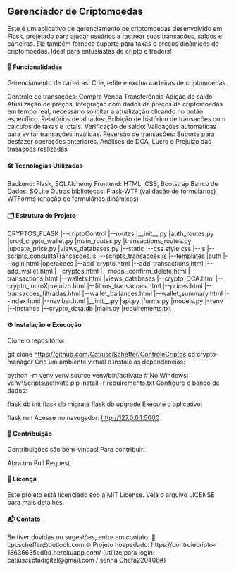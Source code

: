 <h2>Gerenciador de Criptomoedas</h2> 
<p>Este é um aplicativo de gerenciamento de criptomoedas desenvolvido em Flask, projetado para ajudar usuários a rastrear suas transações, saldos e carteiras. Ele também fornece suporte para taxas e preços dinâmicos de criptomoedas. Ideal para entusiastas de cripto e traders!</p>

<h4>🚀 Funcionalidades</h4>
Gerenciamento de carteiras: Crie, edite e exclua carteiras de criptomoedas.

Controle de transações:
Compra
Venda
Transferência
Adição de saldo
Atualização de preços: Integração com dados de preços de criptomoedas em tempo real, necessário solicitar a atualização clicando no botão específico.
Relatórios detalhados: Exibição de histórico de transações com cálculos de taxas e totais.
Verificação de saldo: Validações automáticas para evitar transações inválidas.
Reversão de transações: Suporte para desfazer operações anteriores.
Análises de DCA, Lucro e Prejuízo das trasações realizadas

<h4>🛠️ Tecnologias Utilizadas</h4>
Backend: Flask, SQLAlchemy
Frontend: HTML, CSS, Bootstrap
Banco de Dados: SQLite
Outras bibliotecas:
Flask-WTF (validação de formulários)
WTForms (criação de formulários dinâmicos)

<h4>🗂️ Estrutura do Projeto</h4>
CRYPTOS_FLASK
    |--criptoControl
        |--routes
            |__init__.py
            |auth_routes.py
            |crud_crypto_wallet.py
            |main_routes.py
            |transactions_routes.py
            |update_price.py
            |views_databases.py
        |--static
            |--css
               style.css 
            |--js
                |--scripts_consulltaTransacoes.js
                |--scripts_transacoes.js
        |--templates
            |auth
                |--login.html
            |operacoes
                |--add_crypto.html
                |--add_transactions.html
                |--add_wallet.html
                |--cryptos.html
                |--modal_confirm_delete.html
                |--transactions.html
                |--wallets.html
            |views_databases
                |--crypto_DCA.html
                |--crypto_lucroXprejuizo.html
                |--filtros_transacoes.html
                |--prices.html
                |--transacoes_filtradas.html
                |--wallet_ballances.html
                |--wallet_summary.html
            |--index.html
            |--navibar.html
        |__init__.py
        |api.py
        |forms.py
        |models.py
    |--env
    |--instance
        |--crypto_data.db
    |main.py
    |requirements.txt

<h4>⚙️ Instalação e Execução</h4>
Clone o repositório:

git clone https://github.com/CatiusciScheffer/ControleCriptos
cd crypto-manager
Crie um ambiente virtual e instale as dependências:

python -m venv venv
source venv/bin/activate  # No Windows: venv\Scripts\activate
pip install -r requirements.txt
Configure o banco de dados:

flask db init
flask db migrate
flask db upgrade
Execute o aplicativo:

flask run
Acesse no navegador: http://127.0.0.1:5000

<h4>📝 Contribuição</h4>
Contribuições são bem-vindas! Para contribuir:

Abra um Pull Request.
<h4>📜 Licença</h4>
Este projeto está licenciado sob a MIT License. Veja o arquivo LICENSE para mais detalhes.

<h4>📬 Contato</h4>
Se tiver dúvidas ou sugestões, entre em contato:
📧 cpcscheffer@outlook.com
🌐 Projeto hospedado: https://controlecripto-18636635ed0d.herokuapp.com/ (utilize para login:  catiusci.ctadigital@gmail.com / senha Chefa220408#)
